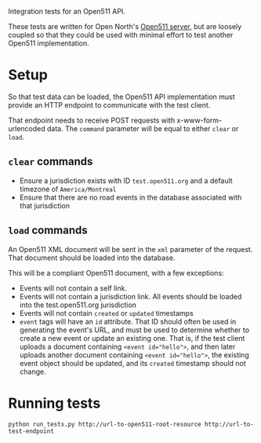 Integration tests for an Open511 API.

These tests are written for Open North's [Open511 server](https://github.com/opennorth/open511), but are loosely coupled so that they could be used with minimal effort to test another Open511 implementation.

# Setup

So that test data can be loaded, the Open511 API implementation must provide an HTTP endpoint to communicate with the test client.

That endpoint needs to receive POST requests with x-www-form-urlencoded data. The `command` parameter will be equal to either `clear` or `load`.

## `clear` commands

* Ensure a jurisdiction exists with ID `test.open511.org` and a default timezone of `America/Montreal`
* Ensure that there are no road events in the database associated with that jurisdiction

## `load` commands

An Open511 XML document will be sent in the `xml` parameter of the request. That document should be loaded into the database.

This will be a compliant Open511 document, with a few exceptions:
* Events will not contain a self link.
* Events will not contain a jurisdiction link. All events should be loaded into the test.open511.org jurisdiction
* Events will not contain `created` or `updated` timestamps
* `event` tags will have an `id` attribute. That ID should often be used in generating the event's URL, and must be used to determine whether to create a new event or update an existing one. That is, if the test client uploads a document containing `<event id="hello">`, and then later uploads another document containing `<event id="hello">`, the existing event object should be updated, and its `created` timestamp should not change.

# Running tests

```
python run_tests.py http://url-to-open511-root-resource http://url-to-test-endpoint
```
